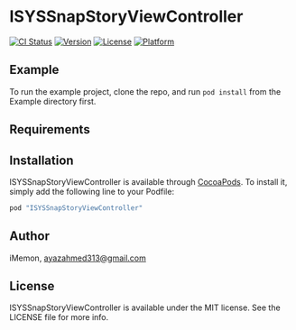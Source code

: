 # ISYSSnapStoryViewController

[![CI Status](http://img.shields.io/travis/iMemon/ISYSSnapStoryViewController.svg?style=flat)](https://travis-ci.org/iMemon/ISYSSnapStoryViewController)
[![Version](https://img.shields.io/cocoapods/v/ISYSSnapStoryViewController.svg?style=flat)](http://cocoapods.org/pods/ISYSSnapStoryViewController)
[![License](https://img.shields.io/cocoapods/l/ISYSSnapStoryViewController.svg?style=flat)](http://cocoapods.org/pods/ISYSSnapStoryViewController)
[![Platform](https://img.shields.io/cocoapods/p/ISYSSnapStoryViewController.svg?style=flat)](http://cocoapods.org/pods/ISYSSnapStoryViewController)

## Example

To run the example project, clone the repo, and run `pod install` from the Example directory first.

## Requirements

## Installation

ISYSSnapStoryViewController is available through [CocoaPods](http://cocoapods.org). To install
it, simply add the following line to your Podfile:

```ruby
pod "ISYSSnapStoryViewController"
```

## Author

iMemon, ayazahmed313@gmail.com

## License

ISYSSnapStoryViewController is available under the MIT license. See the LICENSE file for more info.
